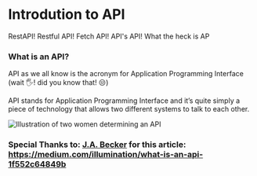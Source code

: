 # Introdution to API

RestAPI! Restful API! Fetch API! API's API! What the heck is AP

### What is an API?

API as we all know is the acronym for Application Programming Interface (wait 🖐! did you know that! 😒)

API stands for Application Programming Interface and it’s quite simply a piece of technology that allows two different systems to talk to each other.

![Illustration of two women determining an API](/assets/images/tux.png)

### Special Thanks to: [J.A. Becker](https://medium.com/@j.a.becker?source=post_page-----1f552c64849b--------------------------------) for this article: https://medium.com/illumination/what-is-an-api-1f552c64849b
